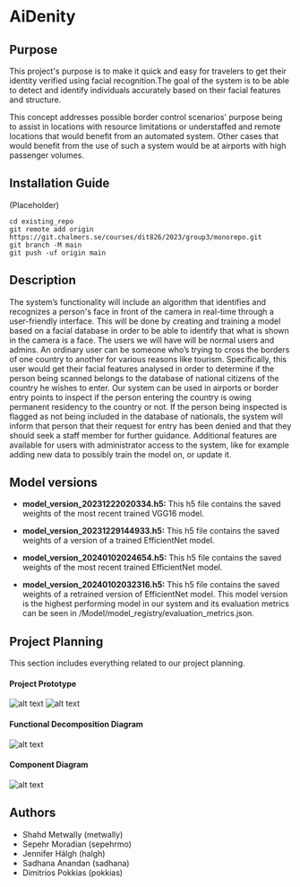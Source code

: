 # AiDenity

## Purpose

This project's purpose is to make it quick and easy for travelers to get their identity verified using facial recognition.The goal of the system is to be able to detect and identify individuals accurately based on their facial features and structure.

This concept addresses possible border control scenarios' purpose being to assist in locations with resource limitations or understaffed and remote locations that would benefit from an automated system. Other cases that would benefit from the use of such a system would be at airports with high passenger volumes.

## Installation Guide
(Placeholder)
```
cd existing_repo
git remote add origin https://git.chalmers.se/courses/dit826/2023/group3/monorepo.git
git branch -M main
git push -uf origin main
```

## Description
The system’s functionality will include an algorithm that identifies and recognizes a person's face in front of the camera in real-time through a user-friendly interface. This will be done by creating and training a model based on a facial database in order to be able to identify that what is shown in the camera is a face.
The users we will have will be normal users and admins. An ordinary user can be someone who’s trying to cross the borders of one country to another for various reasons like tourism. Specifically, this user would get their facial features analysed in order to determine if the person being scanned belongs to the database of national citizens of the country he wishes to enter. Our system can be used in airports or border entry points to inspect if the person entering the country is owing permanent residency to the country or not. If the person being inspected is flagged as not being included in the database of nationals, the system will inform that person that their request for entry has been denied and that they should seek a staff member for further guidance. Additional features are available for users with administrator access to the system, like for example adding new data to possibly train the model on, or update it.

## Model versions

- **model_version_20231222020334.h5:** 
This h5 file contains the saved weights of the most recent trained VGG16 model.

- **model_version_20231229144933.h5:**
This h5 file contains the saved weights of a version of a trained EfficientNet model.

- **model_version_20240102024654.h5:**
This h5 file contains the saved weights of the most recent trained EfficientNet model.

- **model_version_20240102032316.h5:**
This h5 file contains the saved weights of a retrained version of EfficientNet model. This model version is the highest performing model in our system and its evaluation metrics can be seen in  /Model/model_registry/evaluation_metrics.json.

## Project Planning

This section includes everything related to our project planning. 

#### Project Prototype
![alt text](https://git.chalmers.se/courses/dit826/2023/group3/monorepo/-/design_management/designs/92/0a95da4f5825f67034460025aadd093e1f34a45b/raw_image)
![alt text](https://git.chalmers.se/courses/dit826/2023/group3/monorepo/-/design_management/designs/93/0a95da4f5825f67034460025aadd093e1f34a45b/raw_image)

#### Functional Decomposition Diagram
![alt text](https://git.chalmers.se/courses/dit826/2023/group3/monorepo/-/design_management/designs/103/70d68b399fb23cfeef6ce9de2c72ed28dfa605b9/raw_image)

#### Component Diagram
![alt text](https://git.chalmers.se/courses/dit826/2023/group3/monorepo/-/design_management/designs/99/17210d08df328b1c7b62cba70eda5795afa5c6b5/raw_image)

## Authors
- Shahd Metwally (metwally)
- Sepehr Moradian (sepehrmo)
- Jennifer Hälgh (halgh)
- Sadhana Anandan (sadhana)
- Dimitrios Pokkias (pokkias)
